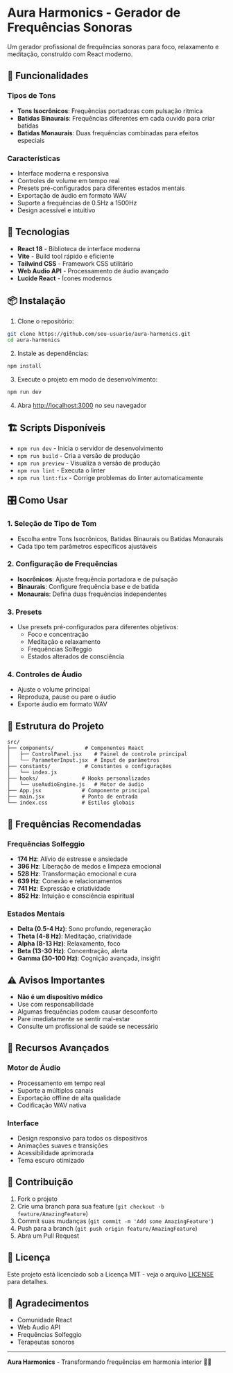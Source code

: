 # Aura Harmonics - Gerador de Frequências Sonoras

Um gerador profissional de frequências sonoras para foco, relaxamento e meditação, construído com React moderno.

## 🎵 Funcionalidades

### Tipos de Tons
- **Tons Isocrônicos**: Frequências portadoras com pulsação rítmica
- **Batidas Binaurais**: Frequências diferentes em cada ouvido para criar batidas
- **Batidas Monaurais**: Duas frequências combinadas para efeitos especiais

### Características
- Interface moderna e responsiva
- Controles de volume em tempo real
- Presets pré-configurados para diferentes estados mentais
- Exportação de áudio em formato WAV
- Suporte a frequências de 0.5Hz a 1500Hz
- Design acessível e intuitivo

## 🚀 Tecnologias

- **React 18** - Biblioteca de interface moderna
- **Vite** - Build tool rápido e eficiente
- **Tailwind CSS** - Framework CSS utilitário
- **Web Audio API** - Processamento de áudio avançado
- **Lucide React** - Ícones modernos

## 📦 Instalação

1. Clone o repositório:
```bash
git clone https://github.com/seu-usuario/aura-harmonics.git
cd aura-harmonics
```

2. Instale as dependências:
```bash
npm install
```

3. Execute o projeto em modo de desenvolvimento:
```bash
npm run dev
```

4. Abra [http://localhost:3000](http://localhost:3000) no seu navegador

## 🏗️ Scripts Disponíveis

- `npm run dev` - Inicia o servidor de desenvolvimento
- `npm run build` - Cria a versão de produção
- `npm run preview` - Visualiza a versão de produção
- `npm run lint` - Executa o linter
- `npm run lint:fix` - Corrige problemas do linter automaticamente

## 🎛️ Como Usar

### 1. Seleção de Tipo de Tom
- Escolha entre Tons Isocrônicos, Batidas Binaurais ou Batidas Monaurais
- Cada tipo tem parâmetros específicos ajustáveis

### 2. Configuração de Frequências
- **Isocrônicos**: Ajuste frequência portadora e de pulsação
- **Binaurais**: Configure frequência base e de batida
- **Monaurais**: Defina duas frequências independentes

### 3. Presets
- Use presets pré-configurados para diferentes objetivos:
  - Foco e concentração
  - Meditação e relaxamento
  - Frequências Solfeggio
  - Estados alterados de consciência

### 4. Controles de Áudio
- Ajuste o volume principal
- Reproduza, pause ou pare o áudio
- Exporte áudio em formato WAV

## 🔧 Estrutura do Projeto

```
src/
├── components/          # Componentes React
│   ├── ControlPanel.jsx    # Painel de controle principal
│   └── ParameterInput.jsx  # Input de parâmetros
├── constants/           # Constantes e configurações
│   └── index.js
├── hooks/              # Hooks personalizados
│   └── useAudioEngine.js   # Motor de áudio
├── App.jsx             # Componente principal
├── main.jsx            # Ponto de entrada
└── index.css           # Estilos globais
```

## 🎯 Frequências Recomendadas

### Frequências Solfeggio
- **174 Hz**: Alívio de estresse e ansiedade
- **396 Hz**: Liberação de medos e limpeza emocional
- **528 Hz**: Transformação emocional e cura
- **639 Hz**: Conexão e relacionamentos
- **741 Hz**: Expressão e criatividade
- **852 Hz**: Intuição e consciência espiritual

### Estados Mentais
- **Delta (0.5-4 Hz)**: Sono profundo, regeneração
- **Theta (4-8 Hz)**: Meditação, criatividade
- **Alpha (8-13 Hz)**: Relaxamento, foco
- **Beta (13-30 Hz)**: Concentração, alerta
- **Gamma (30-100 Hz)**: Cognição avançada, insight

## ⚠️ Avisos Importantes

- **Não é um dispositivo médico**
- Use com responsabilidade
- Algumas frequências podem causar desconforto
- Pare imediatamente se sentir mal-estar
- Consulte um profissional de saúde se necessário

## 🌟 Recursos Avançados

### Motor de Áudio
- Processamento em tempo real
- Suporte a múltiplos canais
- Exportação offline de alta qualidade
- Codificação WAV nativa

### Interface
- Design responsivo para todos os dispositivos
- Animações suaves e transições
- Acessibilidade aprimorada
- Tema escuro otimizado

## 🤝 Contribuição

1. Fork o projeto
2. Crie uma branch para sua feature (`git checkout -b feature/AmazingFeature`)
3. Commit suas mudanças (`git commit -m 'Add some AmazingFeature'`)
4. Push para a branch (`git push origin feature/AmazingFeature`)
5. Abra um Pull Request

## 📄 Licença

Este projeto está licenciado sob a Licença MIT - veja o arquivo [LICENSE](LICENSE) para detalhes.

## 🙏 Agradecimentos

- Comunidade React
- Web Audio API
- Frequências Solfeggio
- Terapeutas sonoros

---

**Aura Harmonics** - Transformando frequências em harmonia interior 🎵✨
